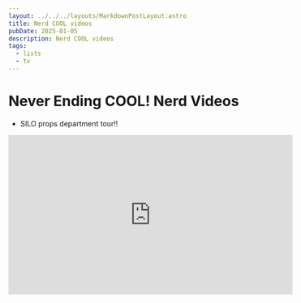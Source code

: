 ```yaml
---
layout: ../../../layouts/MarkdownPostLayout.astro
title: Nerd COOL videos
pubDate: 2025-01-05
description: Nerd COOL videos
tags:
  - lists
  - tv
---
```

# Never Ending COOL! Nerd Videos

- SILO props department tour!!
<iframe width="560/5" height="315/5" src="https://www.youtube.com/embed/Oz5TOGoYRAk?si=EnK3fxATMspf4-g-" title="YouTube video player" frameborder="0" allow="accelerometer; autoplay; clipboard-write; encrypted-media; gyroscope; picture-in-picture; web-share" referrerpolicy="strict-origin-when-cross-origin" allowfullscreen></iframe>